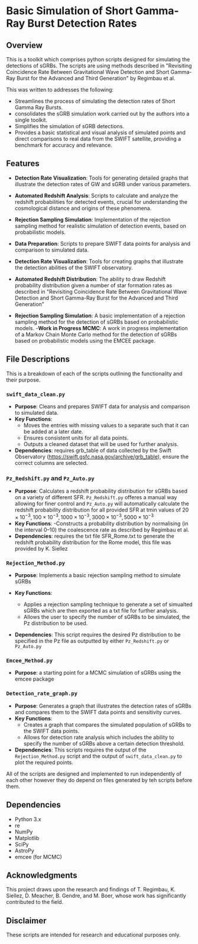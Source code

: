 # Basic Simulation of Short Gamma-Ray Burst Detection Rates

## Overview


This is a toolkit which comprises python scripts designed for simulating the detections of sGRBs. 
The scripts are using methods described in "Revisiting Coincidence Rate Between Gravitational Wave Detection and Short Gamma-Ray Burst for the Advanced and Third Generation" by Regimbau et al. 

This was written to addresses the following:

- Streamlines the process of simulating the detection rates of Short Gamma Ray Bursts.
- consolidates the sGRB simulation work carried out by the authors into a single toolkit.
- Simplifies the simulation of sGRB detections.
- Provides a basic statistical and visual analysis of simulated points and  direct comparisons to real data from the SWIFT satellite, providing a benchmark for accuracy and relevance.



## Features

- **Detection Rate Visualization**: Tools for generating detailed graphs that illustrate the detection rates of GW and sGRB under various parameters.
- **Automated Redshift Analysis**: Scripts to calculate and analyze the redshift probabilities for detected events, crucial for understanding the cosmological distance and origins of these phenomena.
- **Rejection Sampling Simulation**: Implementation of the rejection sampling method for realistic simulation of detection events, based on probabilistic models.


- **Data Preparation**: Scripts to prepare SWIFT data points for analysis and comparison to simulated data.
- **Detection Rate Visualization**: Tools for creating graphs that illustrate the detection abilities of the SWIFT observatory. 
- **Automated Redshift Distribution**: The ability to draw Redshift probability distribution given a number of star formation rates as described in "Revisiting Coincidence Rate Between Gravitational Wave Detection and Short Gamma-Ray Burst for the Advanced and Third Generation"
- **Rejection Sampling Simulation**: A basic implementation of a rejection sampling method for the detection of sGRBs based on probabilistic models.
-**Work in Progress MCMC**: A work in progress implementation of a Markov Chain Monte Carlo method for the detection of sGRBs based on probabilistic models using the EMCEE package.



## File Descriptions

This is a breakdown of each of the scripts outlining the functionality and their purpose.

### `swift_data_clean.py`

- **Purpose**: Cleans and prepares SWIFT data for analysis and comparison to simulated data.
- **Key Functions**:
  - Moves the entries with missing values to a separate such that it can be added at a later date.
  - Ensures consistent units for all data points.
  - Outputs a cleaned dataset that will be used for further analysis.
- **Dependencies**: requires grb_table of data collected by the Swift Observatory (https://swift.gsfc.nasa.gov/archive/grb_table), ensure the correct columns are selected.

### `Pz_Redshift.py` and `Pz_Auto.py`

- **Purpose**: Calculates a redshift probability distribution for sGRBs based on a variety of different SFR. `Pz_Redshift.py` offeres a manual way allowing for finer control and 
`Pz_Auto.py` will automatically calculate the redshift probability distribution for all provided SFR at tmin values of $20 \times 10^{-3}, 100 \times 10^{-3}, 1000 \times 10^{-3}, 3000 \times 10^{-3}, 5000 \times 10^{-3}$
- **Key Functions**:
    -Constructs a probability distribution by normalising (in the interval 0–10) the coalescence rate as described by Regimbau et al.
- **Dependencies**: requires the txt file SFR_Rome.txt to generate the redshift probability distribution for the Rome model, this file was provided by K. Siellez


### `Rejection_Method.py`

- **Purpose**: Implements a basic rejection sampling method to simulate sGRBs

- **Key Functions**:
  - Applies a rejection sampling technique to generate a set of simualted sGRBs which are then exported as a txt file for further analysis.
  - Allows the user to specify the number of sGRBs to be simulated, the Pz distribution to be used.
- **Dependencies**: This script requires the desired Pz distribution to be specified in the Pz file as outputted by either `Pz_Redshift.py` or `Pz_Auto.py`

### `Emcee_Method.py`

- **Purpose**: a starting point for a MCMC simulation of sGRBs using the emcee package


### `Detection_rate_graph.py`

- **Purpose**: Generates a graph that illustrates the detection rates of sGRBs and compares them to the SWIFT data points and sensitivity curves.
- **Key Functions**:
  - Creates a graph that compares the simulated population of sGRBs to the SWIFT data points.
  - Allows for detection rate analysis which includes the ability to specify the number of sGRBs above a certain detection threshold.
- **Dependencies**: This scripts requires the output of the `Rejection_Method.py` script and the output of `swift_data_clean.py` to plot the required points.

All of the scripts are designed and implemented to run independently of each other however they do depend on files generated by teh scripts before them. 

## Dependencies

- Python 3.x
- re
- NumPy
- Matplotlib
- SciPy
- AstroPy
- emcee (for MCMC)

## Acknowledgments

This project draws upon the research and findings of T. Regimbau, K. Siellez, D. Meacher, B. Gendre, and M. Boer, whose work has significantly contributed to the field.

## Disclaimer

These scripts are intended for research and educational purposes only.
